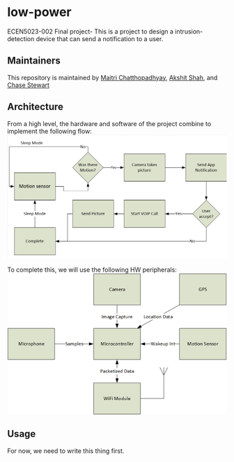 # low-power
ECEN5023-002 Final project- This is a project to design a intrusion-detection device that can send a notification to a user.


## Maintainers
This repository is maintained by [Maitri Chatthopadhyay](https://github.com/Maitri-13), [Akshit Shah](https://github.com/Akshit21), and [Chase Stewart](https://github.com/ChaseStewart)

## Architecture

From a high level, the hardware and software of the project combine to implement the following flow:
![project flow](https://github.com/Maitri-13/low-power/raw/master/Documentation/img/High_Level_Diagram_detail.PNG)

To complete this, we will use the following HW peripherals:
![HW Block Diagram](https://github.com/Maitri-13/low-power/raw/master/Documentation/img/MCU_Peripherals.png)


## Usage

For now, we need to write this thing first.